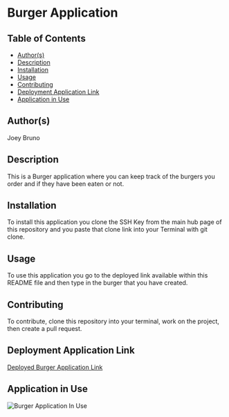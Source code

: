 # Burger Application

## Table of Contents
* [Author(s)](#author(s))
* [Description](#description)
* [Installation](#installation)
* [Usage](#usage)
* [Contributing](#contributing)
* [Deployment Application Link](#deployment-application-link)
* [Application in Use](#application-in-use)

## Author(s)
Joey Bruno

## Description
This is a Burger application where you can keep track of the burgers you order and if they have been eaten or not.

## Installation
To install this application you clone the SSH Key from the main hub page of this repository and you paste that clone link into your Terminal with git clone.

## Usage
To use this application you go to the deployed link available within this README file and then type in the burger that you have created. 

## Contributing
To contribute, clone this repository into your terminal, work on the project, then create a pull request.

## Deployment Application Link
[Deployed Burger Application Link](https://desolate-crag-49535.herokuapp.com/)

## Application in Use
![Burger Application In Use](./public/assets/img/burger-time-demo.gif)